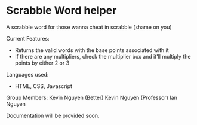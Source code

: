 # Scrabble Word helper 

A scrabble word for those wanna cheat in scrabble (shame on you) 


Current Features: 
  - Returns the valid words with the base points associated with it 
  - If there are any multipliers, check the multiplier box and it'll multiply the points by either 2 or 3 
 

Languages used: 
  - HTML, CSS, Javascript 

Group Members: 
  Kevin Nguyen (Better)
  Kevin Nguyen (Professor)
  Ian Nguyen 
  
Documentation will be provided soon. 
 
